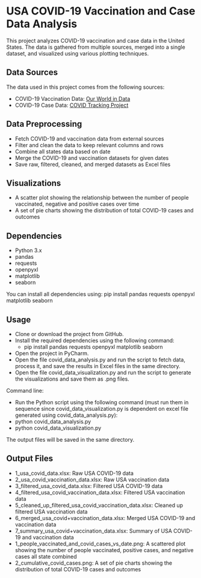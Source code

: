 # USA COVID-19 Vaccination and Case Data Analysis

This project analyzes COVID-19 vaccination and case data in the United States. The data is gathered from multiple sources, merged into a single dataset, and visualized using various plotting techniques.

## Data Sources

The data used in this project comes from the following sources:

- COVID-19 Vaccination Data: [Our World in Data](https://ourworldindata.org/us-states-vaccinations)
- COVID-19 Case Data: [COVID Tracking Project](https://covidtracking.com/data)

## Data Preprocessing

- Fetch COVID-19 and vaccination data from external sources
- Filter and clean the data to keep relevant columns and rows
- Combine all states data based on date
- Merge the COVID-19 and vaccination datasets for given dates
- Save raw, filtered, cleaned, and merged datasets as Excel files

## Visualizations

- A scatter plot showing the relationship between the number of people vaccinated, negative and positive cases over time
- A set of pie charts showing the distribution of total COVID-19 cases and outcomes

## Dependencies

- Python 3.x
- pandas
- requests
- openpyxl
- matplotlib
- seaborn

You can install all dependencies using:
pip install pandas requests openpyxl matplotlib seaborn

## Usage

- Clone or download the project from GitHub.
- Install the required dependencies using the following command:
   - pip install pandas requests openpyxl matplotlib seaborn
- Open the project in PyCharm.
- Open the file covid_data_analysis.py and run the script to fetch data, process it, and save the results in Excel files in the same directory.
- Open the file covid_data_visualization.py and run the script to generate the visualizations and save them as .png files.

Command line:
- Run the Python script using the following command (must run them in sequence since covid_data_visualization.py is dependent on excel file generated using covid_data_analysis.py):
- python covid_data_analysis.py
- python covid_data_visualization.py

The output files will be saved in the same directory.

## Output Files

- 1_usa_covid_data.xlsx: Raw USA COVID-19 data
- 2_usa_covid_vaccination_data.xlsx: Raw USA vaccination data
- 3_filtered_usa_covid_data.xlsx: Filtered USA COVID-19 data
- 4_filtered_usa_covid_vaccination_data.xlsx: Filtered USA vaccination data
- 5_cleaned_up_filtered_usa_covid_vaccination_data.xlsx: Cleaned up filtered USA vaccination data
- 6_merged_usa_covid+vaccination_data.xlsx: Merged USA COVID-19 and vaccination data
- 7_summary_usa_covid+vaccination_data.xlsx: Summary of USA COVID-19 and vaccination data
- 1_people_vaccinated_and_covid_cases_vs_date.png: A scattered plot showing the number of people vaccinated, positive cases, and negative cases all state combined
- 2_cumulative_covid_cases.png: A set of pie charts showing the distribution of total COVID-19 cases and outcomes
